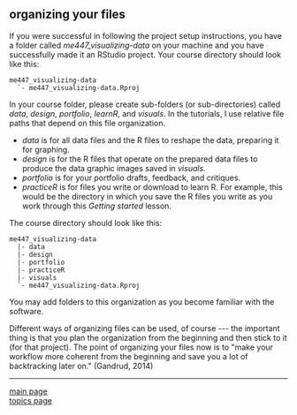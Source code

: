 
organizing your files
---------------------

If you were successful in following the project setup instructions, you have a folder called *me447\_visualizing-data* on your machine and you have successfully made it an RStudio project. Your course directory should look like this:

    me447_visualizing-data
      `- me447_visualizing-data.Rproj

In your course folder, please create sub-folders (or sub-directories) called *data*, *design*, *portfolio*, *learnR*, and *visuals*. In the tutorials, I use relative file paths that depend on this file organization.

-   *data* is for all data files and the R files to reshape the data, preparing it for graphing.
-   *design* is for the R files that operate on the prepared data files to produce the data graphic images saved in *visuals.*
-   *portfolio* is for your portfolio drafts, feedback, and critiques.
-   *practiceR* is for files you write or download to learn R. For example, this would be the directory in which you save the R files you write as you work through this *Getting started* lesson.

The course directory should look like this:

    me447_visualizing-data
      |- data
      |- design 
      |- portfolio 
      |- practiceR 
      |- visuals
      `- me447_visualizing-data.Rproj

You may add folders to this organization as you become familiar with the software.

Different ways of organizing files can be used, of course --- the important thing is that you plan the organization from the beginning and then stick to it (for that project). The point of organizing your files now is to "make your workflow more coherent from the beginning and save you a lot of backtracking later on." (Gandrud, 2014)

------------------------------------------------------------------------

[main page](../README.md)<br> [topics page](README-by-topic.md)
